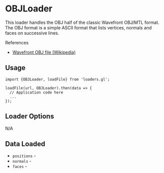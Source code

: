 # OBJLoader

This loader handles the OBJ half of the classic Wavefront OBJ/MTL format. The OBJ format is a simple ASCII format that lists vertices, normals and faces on successive lines.

References

* [Wavefront OBJ file (Wikipedia)](https://en.wikipedia.org/wiki/Wavefront_.obj_file)


## Usage

```
import {OBJLoader, loadFile} from 'loaders.gl';

loadFile(url, OBJLoader).then(data => {
  // Application code here
  ...
});
```


## Loader Options

N/A


## Data Loaded

* `positions` -
* `normals` -
* `faces` -

